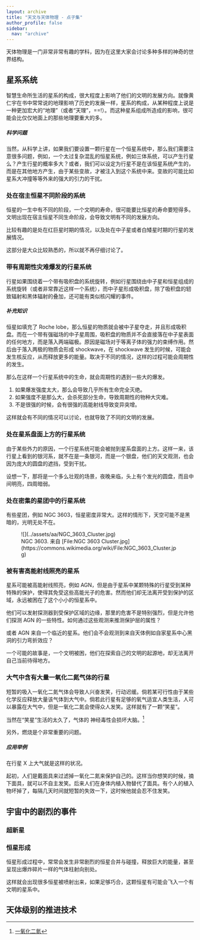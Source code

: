 ```yaml
---
layout: archive
title: "天文与天体物理 - 点子集"
author_profile: false
sidebar:
  nav: "archive"
---
```





天体物理是一门非常非常有趣的学科，因为在这里大家会讨论多种多样的神奇的世界结构。


## 星系系统


智慧生命所生活的星系的构成，很大程度上影响了他们的文明的发展方向。就像黄仁宇在书中常常说的地理影响了历史的发展一样，星系的构成，从某种程度上说是一种更加宏大的“地理”（或者“天理”，==!）。而这种星系组成所造成的影响，很可能会比仅仅地面上的那些地理要重大的多。


<div class="notes--extra" markdown="1">

##### 科学问题

当然，从科学上讲，如果我们要设置一颗行星在一个恒星系统中，那么我们需要注意很多问题，例如，一个太过复杂混乱的恒星系统，例如三体系统，可以产生行星么？产生行星的概率多大？或者，我们可以设定为行星不是在该恒星系统产生的，而是在其他地方产生，由于某些变故，才被注入到这个系统中来。变故的可能比如星系大冲撞等等外来的强大的引力的干扰。

</div>



### 处在宿主恒星不同阶段的系统


恒星的一生中有不同的阶段，一个文明的寿命，很可能要比恒星的寿命要短得多。文明出现在宿主恒星不同生命阶段，会导致文明有不同的发展方向。

比较有趣的是处在红巨星时期的情况，以及处在中子星或者白矮星时期的行星的发展情况。

这部分是大众比较熟悉的，所以就不再仔细讨论了。



### 带有周期性灾难爆发的行星系统



行星如果围绕着一个带有吸积盘的系统旋转，例如行星围绕由中子星和恒星组成的系统旋转（或者非常靠近这样一个系统），而中子星形成吸积盘，除了吸积盘的轫致辐射和黑体辐射的叠加，还可能有类似核闪耀的事件。



<div class="notes--extra" markdown="1">

##### 补充知识


   恒星如填充了 Roche lobe，那么恒星的物质就会被中子星夺走，并且形成吸积盘。而在一个带有强磁场的中子星周围，吸积盘的物质并不会直接落在中子星表面的任何地方，而是落入两端磁极。原因是磁场对于等离子体的强力的束缚作用。然后由于落入两极的物质会形成 shockwave，在 shockwave 发生的时候，可能会发生核反应，从而释放更多的能量。取决于不同的情况，这样的过程可能会周期性的发生。

</div>


那么在这样一个行星系统中的生命，就会周期性的遇到一些大的爆发。

1. 如果爆发强度太大，那么会导致几乎所有生命完全灭绝。
2. 如果强度不是那么大，会杀死部分生命，导致周期性的物种大灾难。
3. 不是很强的时候，会有很强的高能射线导致变异突增。


这样就会有不同的情况可以讨论，也就导致了不同的文明的发展。


### 处在星系盘面上方的行星系统


由于某些外力的原因，一个行星系统可能会被抛到星系盘面的上方。这样一来，该行星上看到的银河系，就不在是一条银河，而是一个银盘，他们的天文观测，也会因为庞大的圆盘的遮挡，受到干扰。

设想一下，那将是一个多么壮观的场景，夜晚来临，头上有个发光的圆盘，而且中间明亮，四周暗弱。


### 处在密集的星团中的行星系统

有些星团，例如 NGC 3603，恒星密度非常大。这样的情形下，天空可能不是黑暗的，光明无处不在。



<figure markdown="1">
![](../assets/aa/NGC_3603_Cluster.jpg)
<figcaption>
NGC 3603. 来自 [File:NGC 3603 Cluster.jpg](https://commons.wikimedia.org/wiki/File:NGC_3603_Cluster.jpg)
</figcaption>
</figure>



### 被有害高能射线照亮的星系



星系可能被高能射线照亮，例如 AGN，但是由于星系中某颗特殊的行星受到某种特殊的保护，使得其免受这些高能光子的危害。然而他们却无法离开受到保护的区域，永远被困在了这个小小的恒星系中。

他们可以发射探测器到受保护区域的边缘，那里的危害不是特别强烈，但是允许他们探测 AGN 的一些特性。如何通过这些观测来推测保护层的属性？

或者 AGN 来自一个临近的星系。他们会不会观测到来自天体例如自家星系中心黑洞的引力弯折效应？


一个可能的故事是，一个文明被困，他们在探索自己的文明的起源地，却无法离开自己当前待得地方。


### 大气中含有大量一氧化二氮气体的行星


短暂的吸入一氧化二氮气体会导致人兴奋发笑，行动迟缓。倘若某可行性由于某些化学反应释放大量该气体到大气中。倘若此行星有足够的氧气适宜人类生活，人可以暴露在大气中，但是一氧化二氮会使得众人发笑。这样就有了一颗“笑星”。

当然在“笑星”生活的太久了，气体的 神经毒性会损坏大脑。[^1]

另外，燃烧是个非常重要的问题。


<div class="notes--extra" markdown="1">

##### 应用举例


   在行星 X 上大气就是这样的状况。

   起初，人们是戴面具来过滤掉一氧化二氮来保护自己的。这样当你想笑的时候，摘下面具，就可以不自主发笑。后来人们在身体内植入物替代了面具。有个人的植入物坏掉了，每隔几天时间就短暂的失效一下，这时候他就会忍不住发笑。

</div>


[^1]: [一氧化二氮](https://zh.wikipedia.org/wiki/%E4%B8%80%E6%B0%A7%E5%8C%96%E4%BA%8C%E6%B0%AE)


## 宇宙中的剧烈的事件


### 超新星


### 恒星形成

恒星形成过程中，常常会发生非常剧烈的恒星合并与碰撞，释放巨大的能量，甚至呈现出爆炸碎片一样的气体柱射向别处。

这样就会出现很多恒星被喷射出来，如果足够巧合，这颗恒星有可能会飞入一个有文明的星系中。



## 天体级别的推进技术
